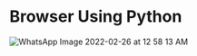 # Browser Using Python 
![WhatsApp Image 2022-02-26 at 12 58 13 AM](https://user-images.githubusercontent.com/92312713/155777670-3f362551-f733-4963-9798-16a3b70b2408.jpeg)
